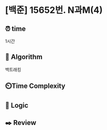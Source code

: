 # [백준] 15652번. N과M(4)

## ⏰  **time**

1시간

## :pushpin: **Algorithm**

백트래킹

## ⏲️**Time Complexity**

## :round_pushpin: **Logic**

## :black_nib: **Review**
